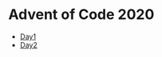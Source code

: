 # Advent of Code 2020

+ [Day1](https://github.com/r0f1/adventofcode2020/tree/master/day01)
+ [Day2](https://github.com/r0f1/adventofcode2020/tree/master/day02)
